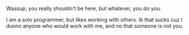 Wassup, you really shouldn't be here, but whatever, you do you.

I am a solo programmer, but likes working with others.
Ik that sucks cuz I dunno anyone who would work with me, and no that someone is not you.

<!---
NickyVazquez/NickyVazquez is a ✨ special ✨ repository because its `README.md` (this file) appears on your GitHub profile.
You can click the Preview link to take a look at your changes.
--->
